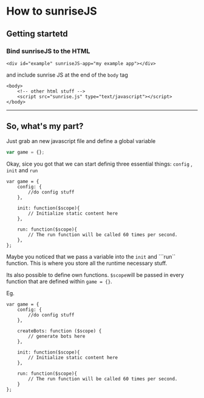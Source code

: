 How to sunriseJS
=======


Getting startetd
---------

### Bind sunriseJS to the HTML

```
<div id="example" sunriseJS-app="my example app"></div>
```

and include sunrise JS at the end of the ```body``` tag

```
<body>
	<!-- other html stuff -->
	<script src="sunrise.js" type="text/javascript"></script>
</body>
```

*****

So, what's my part?
--------

Just grab an new javascript file and define a global variable 

```javascript
var game = {};
```

Okay, sice you got that we can start definig three essential things: ```config``` , ```init``` and ```run```

```
var game = {
	config: {
		//do config stuff
	},

	init: function($scope){
		// Initialize static content here
	},

	run: function($scope){
		// The run function will be called 60 times per second. 
	},
};
```

Maybe you noticed that we pass a variable into the ```init``` and ```run`` function. This is where you store all the runtime necessary stuff.

Its also possible to define own functions. ```$scope```will be passed in every function that are defined within ```game = {}```.

Eg.
``` 
var game = {
	config: {
		//do config stuff
	},

	createBots: function ($scope) {
		// generate bots here
	},

	init: function($scope){
		// Initialize static content here
	},

	run: function($scope){
		// The run function will be called 60 times per second. 
	}
};

```